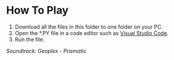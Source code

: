 # How To Play
1. Download all the files in this folder to one folder on your PC.
2. Open the *.PY file in a code editor such as [Visual Studio Code](https://code.visualstudio.com/download).
3. Run the file.

*Soundtrack: Geoplex - Prismatic*
